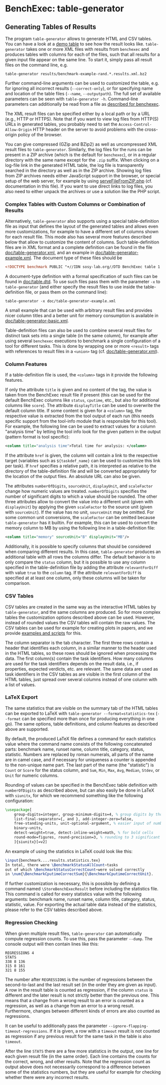 <!--
This file is part of BenchExec, a framework for reliable benchmarking:
https://github.com/sosy-lab/benchexec

SPDX-FileCopyrightText: 2007-2020 Dirk Beyer <https://www.sosy-lab.org>

SPDX-License-Identifier: Apache-2.0
-->

# BenchExec: table-generator
## Generating Tables of Results

The program `table-generator` allows to generate HTML and CSV tables.
You can have a look at a
[demo table](https://sosy-lab.github.io/benchexec/example-table/svcomp-simple-cbmc-cpachecker.table.html)
to see how the result looks like.
`table-generator` takes one or more XML files with results from `benchexec`
and produces tables with columns for each of the files,
such that all results for a given input file appear on the same line.
To start it, simply pass all result files on the command line, e.g.

    table-generator results/benchmark-example-rand.*.results.xml.bz2

Further command-line arguments can be used to customized the table,
e.g. for ignoring all incorrect results (`--correct-only`),
or for specifying name and location of the table files (`--name`, `--outputpath`).
The full set of available parameters can be seen with `table-generator -h`.
Command-line parameters can additionally be read from a file
as [described for benchexec](benchexec.md#starting-benchexec).

The XML result files can be specified either by a local path or by a URL (e.g., HTTP or HTTPS).
Note that if you want to view log files from HTTP(S) URLs in generated tables,
you probably need to set the `Access-Control-Allow-Origin` HTTP header on the server
to avoid problems with the cross-origin policy of the browser.

You can give compressed (GZip and BZip2) as well as uncompressed XML result files to `table-generator`.
Similarly, the log files for the runs can be present in a ZIP archive
(which is the default for `benchexec`),
or in a regular directory with the same name except for the `.zip` suffix.
When clicking on a log-file link in the generated HTML table,
the log file is transparently searched in the directory as well as in the ZIP archive.
Showing log files from ZIP archives needs either JavaScript support in the browser,
or special setup of the web server, for example by using
[serveFileFromZIP.php](https://github.com/sosy-lab/benchexec/blob/main/contrib/serveFileFromZIP.php)
(cf. documentation in this file).
If you want to use direct links to log files, you also need to either unpack the archives
or use a solution like the PHP script.

### Complex Tables with Custom Columns or Combination of Results

Alternatively, `table-generator` also supports using a special table-definition file as input
that defines the layout of the generated tables
and allows even more customizations,
for example to have a different set of columns shown for each result file.
This mode also has several more features described below
that allow to customize the content of columns.
Such table-definition files are in XML format
and a complete definition can be found in the file
[doc/table-generator.xml](table-generator.xml),
and an example in [doc/table-generator-example.xml](table-generator-example.xml).
The document type of these files should be

```XML
<!DOCTYPE benchmark PUBLIC "+//IDN sosy-lab.org//DTD BenchExec table 1.10//EN" "https://www.sosy-lab.org/benchexec/table-1.10.dtd">
```

A document-type definition with a formal specification of such files can be found in
[doc/table.dtd](table.dtd).
To use such files pass them with the parameter `-x` to `table-generator`
(and either specify the result files to use inside the table-definition file,
or pass them on the command line):

    table-generator -x doc/table-generator-example.xml

A small example that can be used with arbitrary result files
and provides nicer column titles and a better unit for memory consumption
is available in [doc/table-generator-basic.xml](table-generator-basic.xml).

Table-definition files can also be used to combine several result files
for distinct task sets into a single table (in the same column),
for example after using several `benchexec` executions
to benchmark a single configuration of a tool for different tasks.
This is done by wrapping one or more `<result>` tags with references to result files
in a `<union>` tag (cf. [doc/table-generator.xml](table-generator.xml)).

### Column Features

If a table-definition file is used, the `<column>` tags in it provide the following features.

If only the attribute `title` is given and no content of the tag,
the value is taken from the BenchExec result file if present
(this can be used for the default BenchExec columns like `status`, `cputime`, etc.,
but also for additional columns like `score`).
The attribute `displayTitle` can be used to overwrite the default column title.
If some content is given for a `<column>` tag,
the respective value is extracted from the tool output of each run
(this needs specific support from the tool-info module that is responsible for this tool).
For example, the following line can be used to extract values for a column "analysis time"
by letting the tool info look for the given pattern in the output
(pattern format is tool specific):

```XML
<column title="analysis time">Total time for analysis: </column>
```

If the attribute `href` is given, the column will contain a link to the respective target
(variables such as `${taskdef_name}` can be used to customize this link per task).
If `href` specifies a relative path, it is interpreted as relative to the directory
of the table-definition file and will be converted appropriately for the location of the output files.
An absolute URL can also be given.

The attributes `numberOfDigits`, `sourceUnit`, `displayUnit`, and `scaleFactor`
change how numeric values are treated.
`numberOfDigits` specifies the number of significant digits to which a value should be rounded.
The other three attributes allow to convert the value into a different unit (given with `displayUnit`)
by applying the given `scaleFactor` to the source unit (given with `sourceUnit`).
If the value has no unit, `sourceUnit` may be omitted.
For some common unit conversions, the `scaleFactor` can be omitted because `table-generator` has it builtin.
For example, this can be used to convert the memory column to MB
by using the following line in a table-definition file:

```XML
<column title="memory" sourceUnit="B" displayUnit="MB"/>
```

Additionally, it is possible to specify columns that should be considered when comparing different
results. In this case, `table-generator` produces an additional table with all rows the columns
differ. The default behavior is to only compare the `status` column, but it is possible to use any
column specified in the table-definition file by adding the attribute `relevantForDiff` with value
`true` to the `column` tag. If the attribute `relevantForDiff` is specified at at least one column,
only these columns will be taken for comparison.

### CSV Tables

CSV tables are created in the same way as the interactive HTML tables by `table-generator`,
and the same columns are produced.
So for more complex tables the customization options described above can be used.
However, instead of rounded values the CSV tables will contain the raw values.
The CSV tables can be used for example for creating plots in papers,
and we provide [examples and scripts](https://github.com/sosy-lab/benchexec/tree/main/contrib/plots) for this.

The column separator is the tab character.
The first three rows contain a header that identifies each column,
in a similar manner to the header used in the HTML tables,
so these rows should be ignored when processing the data.
The first column(s) contain the task identifiers.
How many columns are used for the task identifiers depends on the result data,
i.e., if properties, expected verdicts, etc. are relevant.
The same data are used as task identifiers in the CSV tables
as are visible in the first column of the HTML tables,
just spread over several columns instead of one column with a list of values.

### LaTeX Export

The same statistics that are visible on the summary tab of the HTML tables
can be exported to LaTeX with `table-generator --format=statistics-tex`
(`--format` can be specified more than once for producing everything in one go).
The same options, table definitions, and column features as described above
are supported.

By default, the produced LaTeX file defines a command for each statistics value
where the command name consists of the following concatenated parts:
benchmark name, runset name, column title, category, status, statistic.
Numbers are replaced by roman numerals, all parts of the name are in camel case,
and if necessary for uniqueness a counter is appended to the non-unique name part.
The last part of the name (the "statistic") is
`Count` or `Score` for the status column,
and `Sum`, `Min`, `Max`, `Avg`, `Median`, `Stdev`, or `Unit` for numeric columns.

Rounding of values can be specified in the BenchExec table definition
with `numberOfDigits` as described above,
but can also easily be done in LaTeX with `siunitx`,
for which we recommend something like the following configuration:
```latex
\usepackage[
    group-digits=integer, group-minimum-digits=4, % group digits by thousands
    list-final-separator={, and }, add-integer-zero=false,
    free-standing-units, unit-optional-argument, % easier input of numbers with units
    binary-units,
    detect-weight=true, detect-inline-weight=math, % for bold cells
    round-mode=figures, round-precision=3, % rounding to 3 significant digits
    ]{siunitx}[=v2]
```

An example of using the statistics in LaTeX could look like this:
```latex
\input{benchmark....results.statistics.tex}
In total, there were \BenchmarkStatusAllCount~tasks
out of which \BenchmarkStatusCorrectCount~were solved correctly
in \num{\BenchmarkCputimeCorrectSum}{\BenchmarkCputimeCorrectUnit}.
```

If further customization is necessary,
this is possible by defining a command named `\StoreBenchExecResult`
before including the statistics file.
This command is called for every statistics value with the following arguments:
benchmark name, runset name, column title, category, status, statistic, value.
For exporting the actual table data instead of the statistics,
please refer to the CSV tables described above.

### Regression Checking

When given multiple result files, `table-generator` can automatically compute regression counts.
To use this, pass the parameter `--dump`. The console output will then contain lines like this:

    REGRESSIONS 4
    STATS
    338 8 136
    315 8 161
    321 8 155

The number after `REGRESSIONS` is the number of regressions
between the second-to-last and the last result set (in the order they are given as input).
A row in the result table is counted as regression,
if the column `status` is different and the later result is not strictly better than the previous one.
This means that a change from a wrong result to an error is counted as a regression,
as well as a change from an error to a wrong result.
Furthermore, changes between different kinds of errors are also counted as regressions.

It can be useful to additionally pass the parameter `--ignore-flapping-timeout-regressions`.
If it is given, a row with a `timeout` result is not counted as regression
if any previous result for the same task in the table is also `timeout`.

After the line `STATS` there are a few more statistics in the output,
one line for each given result file (in the same order).
Each line contains the counts for the correct, wrong, and other results.
Note that the regression count as output above does not necessarily correspond to a difference
between some of the statistics numbers, but they are useful for example for checking whether there
were any incorrect results.
